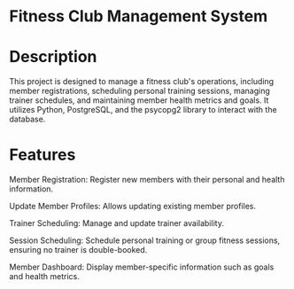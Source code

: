 # Fitness Club Management System

# Description
This project is designed to manage a fitness club's operations, including member registrations, scheduling personal training sessions, managing trainer schedules, and maintaining member health metrics and goals. It utilizes Python, PostgreSQL, and the psycopg2 library to interact with the database.

# Features
Member Registration: Register new members with their personal and health information.

Update Member Profiles: Allows updating existing member profiles.

Trainer Scheduling: Manage and update trainer availability.

Session Scheduling: Schedule personal training or group fitness sessions, ensuring no trainer is double-booked.

Member Dashboard: Display member-specific information such as goals and health metrics.
